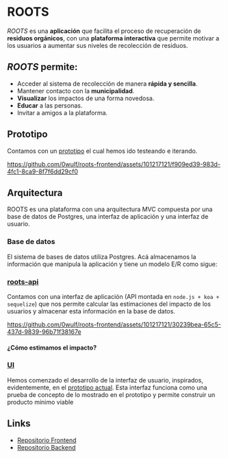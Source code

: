  # ROOTS
*ROOTS* es una **aplicación** que facilita el proceso de recuperación de **residuos orgánicos**, con una **plataforma interactiva** que permite motivar a los usuarios a aumentar sus niveles de recolección de residuos. 

## *ROOTS* permite:
* Acceder al sistema de recolección de manera **rápida y sencilla**.
* Mantener contacto con la **municipalidad**.
* **Visualizar** los impactos de una forma novedosa.
* **Educar** a las personas.
* Invitar a amigos a la plataforma.

## Prototipo
Contamos con un [prototipo](https://www.figma.com/proto/fVerwk6SUqxPyG2U9HON7o/EducApp?node-id=167-22&starting-point-node-id=147%3A3) el cual hemos ido testeando e iterando.

https://github.com/0wulf/roots-frontend/assets/101217121/f909ed39-983d-4fc1-8ca9-8f7f6dd29cf0

## Arquitectura
ROOTS es una plataforma con una arquitectura MVC compuesta por una base de datos de Postgres, una interfaz de aplicación  y una interfaz de usuario.

### Base de datos
El sistema de bases de datos utiliza Postgres. Acá almacenamos la información que manipula la aplicación y tiene un modelo E/R como sigue:


### [roots-api](https://roots-api.onrender.com)
Contamos con una interfaz de aplicación (API montada en `node.js + koa + sequelize`) que nos permite calcular las estimaciones del impacto de los usuarios y almacenar esta información en la base de datos.

https://github.com/0wulf/roots-frontend/assets/101217121/30239bea-65c5-437d-9839-96b71f38167e

#### ¿Cómo estimamos el impacto?


### [UI](https://roots-chile.netlify.app/)
Hemos comenzado el desarrollo de la interfaz de usuario, inspirados, evidentemente, en el [prototipo actual](#ROOTS##prototipo). Esta interfaz funciona como una prueba de concepto de lo mostrado en el prototipo y permite construir un producto mínimo viable

## Links
- [Repositorio Frontend](https://github.com/0wulf/roots-frontend)
- [Repositorio Backend](https://github.com/0wulf/roots-backend)
